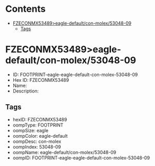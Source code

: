 



Contents
========

* [FZECONMX53489>eagle-default/con-molex/53048-09](#fzeconmx53489eagle-defaultcon-molex53048-09)
	* [Tags](#tags)

# FZECONMX53489>eagle-default/con-molex/53048-09

- ID: FOOTPRINT-eagle-eagle-default-con-molex-53048-09
- Hex ID: FZECONMX53489
- Name: 
- Description: 

## Tags

- hexID: FZECONMX53489
- oompType: FOOTPRINT
- oompSize: eagle
- oompColor: eagle-default
- oompDesc: con-molex
- oompIndex: 53048-09
- oompName: eagle-default/con-molex/53048-09
- oompID: FOOTPRINT-eagle-eagle-default-con-molex-53048-09
